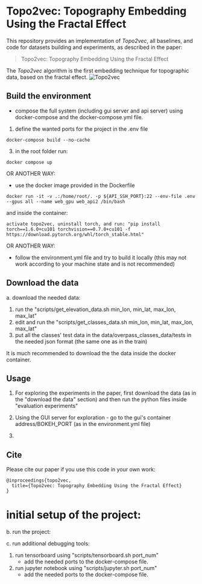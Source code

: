 Topo2vec: Topography Embedding Using the Fractal Effect
====
This repository provides an implementation of *Topo2vec*, all baselines, and code for datasets building and experiments, as described in the paper:<br>
> Topo2vec: Topography Embedding Using the Fractal Effect<br>

The *Topo2vec* algorithm is the first embedding technique for topographic data, based on the fractal effect.
![Topo2vec](architecture.jpg)


## Build the environment
 - compose the full system (including gui server and api server) using docker-compose and the docker-compose.yml file.
 1. define the wanted ports for the project in the .env file
  ```angular2
docker-compose build --no-cache
```
 3. in the root folder run:
  ```angular2
docker compose up
```
 OR ANOTHER WAY:
 - use the docker image provided in the Dockerfile
 ```angular2
docker run -it -v .:/home/root/. -p ${API_SSH_PORT}:22 --env-file .env --gpus all --name web_gpu web_api2 /bin/bash
```
and inside the container:
```
activate topo2vec, uninstall torch, and run: "pip install torch==1.6.0+cu101 torchvision==0.7.0+cu101 -f https://download.pytorch.org/whl/torch_stable.html"
```
 OR ANOTHER WAY:
 - follow the environment.yml file and try to build it locally (this may not work according to your machine state and is not recommended)


## Download the data
a. download the needed data:
1. run the "scripts/get_elevation_data.sh min_lon, min_lat, max_lon, max_lat"
2. edit and run the "scripts/get_classes_data.sh min_lon, min_lat, max_lon, max_lat"
3. put all the classes' test data in the data/overpass_classes_data/tests in the needed json format (the same one as in the train)

It is much recommended to download the the data inside the docker container.

## Usage
1. For exploring the experiments in the paper, first download the data (as in the "download the data" section)
and then run the python files inside "evaluation experiments"
 
2. Using the GUI server for exploration - go to the gui's container address/BOKEH_PORT (as in the environment.yml file)
  
3. 

## Cite
Please cite our paper if you use this code in your own work:

```
@inproceedings{topo2vec,
  title={Topo2vec: Topography Embedding Using the Fractal Effect}
}
```
# initial setup of the project:

b. run the project:

c. run additional debugging tools:
1. run tensorboard using "scripts/tensorboard.sh port_num"
    - add the needed ports to the docker-compose file.
2. run jupyter notebook using "scripts/jupyter.sh port_num"
    - add the needed ports to the docker-compose file.
